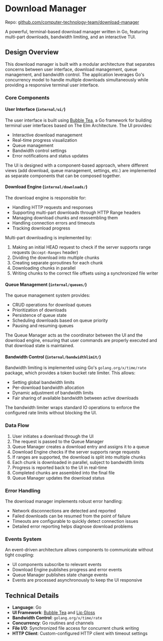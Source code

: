 
# Download Manager

Repo: [github.com/computer-technology-team/download-manager](https://github.com/computer-technology-team/download-manager)

A powerful, terminal-based download manager written in Go, featuring multi-part downloads, bandwidth limiting, and an interactive TUI.

## Design Overview

This download manager is built with a modular architecture that separates concerns between user interface, download management, queue management, and bandwidth control. The application leverages Go's concurrency model to handle multiple downloads simultaneously while providing a responsive terminal user interface.

### Core Components

#### User Interface (`internal/ui/`)

The user interface is built using [Bubble Tea](https://github.com/charmbracelet/bubbletea), a Go framework for building terminal user interfaces based on The Elm Architecture. The UI provides:

- Interactive download management
- Real-time progress visualization
- Queue management
- Bandwidth control settings
- Error notifications and status updates

The UI is designed with a component-based approach, where different views (add download, queue management, settings, etc.) are implemented as separate components that can be composed together.

#### Download Engine (`internal/downloads/`)

The download engine is responsible for:

- Handling HTTP requests and responses
- Supporting multi-part downloads through HTTP Range headers
- Managing download chunks and reassembling them
- Handling connection errors and timeouts
- Tracking download progress

Multi-part downloading is implemented by:

1. Making an initial HEAD request to check if the server supports range requests (`Accept-Ranges` header)
2. Dividing the download into multiple chunks
3. Creating separate goroutines for each chunk
4. Downloading chunks in parallel
5. Writing chunks to the correct file offsets using a synchronized file writer

#### Queue Management (`internal/queues/`)

The queue management system provides:

- CRUD operations for download queues
- Prioritization of downloads
- Persistence of queue state
- Scheduling downloads based on queue priority
- Pausing and resuming queues

The Queue Manager acts as the coordinator between the UI and the download engine, ensuring that user commands are properly executed and that download state is maintained.

#### Bandwidth Control (`internal/bandwidthlimit/`)

Bandwidth limiting is implemented using Go's `golang.org/x/time/rate` package, which provides a token bucket rate limiter. This allows:

- Setting global bandwidth limits
- Per-download bandwidth allocation
- Dynamic adjustment of bandwidth limits
- Fair sharing of available bandwidth between active downloads

The bandwidth limiter wraps standard IO operations to enforce the configured rate limits without blocking the UI.

### Data Flow

1. User initiates a download through the UI
2. The request is passed to the Queue Manager
3. Queue Manager creates a download entry and assigns it to a queue
4. Download Engine checks if the server supports range requests
5. If ranges are supported, the download is split into multiple chunks
6. Each chunk is downloaded in parallel, subject to bandwidth limits
7. Progress is reported back to the UI in real-time
8. Completed chunks are assembled into the final file
9. Queue Manager updates the download status

### Error Handling

The download manager implements robust error handling:

- Network disconnections are detected and reported
- Failed downloads can be resumed from the point of failure
- Timeouts are configurable to quickly detect connection issues
- Detailed error reporting helps diagnose download problems

### Events System

An event-driven architecture allows components to communicate without tight coupling:

- UI components subscribe to relevant events
- Download Engine publishes progress and error events
- Queue Manager publishes state change events
- Events are processed asynchronously to keep the UI responsive

## Technical Details

- **Language**: Go
- **UI Framework**: [Bubble Tea](https://github.com/charmbracelet/bubbletea) and [Lip Gloss](https://github.com/charmbracelet/lipgloss)
- **Bandwidth Control**: `golang.org/x/time/rate`
- **Concurrency**: Go routines and channels
- **File I/O**: Synchronized file access for concurrent chunk writing
- **HTTP Client**: Custom-configured HTTP client with timeout settings
